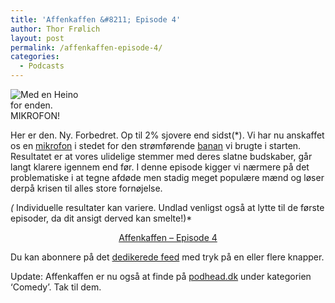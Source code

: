 ```yaml
---
title: 'Affenkaffen &#8211; Episode 4'
author: Thor Frølich
layout: post
permalink: /affenkaffen-episode-4/
categories:
  - Podcasts
---
```

<div class="bitImage bitRight" style="width: 119px">
  <img src="http://www.abekat.net/wp-content/images/heino_01.jpg" alt="Med en Heino for enden." /><br /> MIKROFON!
</div>

Her er den. Ny. Forbedret. Op til 2% sjovere end sidst(*). Vi har nu anskaffet os en [mikrofon][1] i stedet for den strømførende [banan][2] vi brugte i starten. Resultatet er at vores ulidelige stemmer med deres slatne budskaber, går langt klarere igennem end før. I denne episode kigger vi nærmere på det problematiske i at tegne afdøde men stadig meget populære mænd og løser derpå krisen til alles store fornøjelse.

*(* Individuelle resultater kan variere. Undlad venligst også at lytte til de første episoder, da dit ansigt derved kan smelte!)*

<center>
  <a href="http://www.abekat.net/podcast/affenkaffen_004.mp3">Affenkaffen – Episode 4</a>
</center>

Du kan abonnere på det [dedikerede feed][3] med tryk på en eller flere knapper.

Update: Affenkaffen er nu også at finde på [podhead.dk][4] under kategorien ‘Comedy’. Tak til dem.

 [1]: http://www.samsontech.com/products/productpage.cfm?prodID=1810&brandID=2
 [2]: http://www.edbkunnskap.no/power2000/oppgaver/banan.jpg
 [3]: http://www.abekat.net/?feed=rss2&category_name=podcasts
 [4]: http://www.podhead.dk